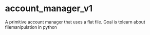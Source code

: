# account_manager_v1
A primitive account manager that uses a flat file. Goal is tolearn about filemanipulation in python
